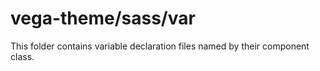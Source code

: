 # vega-theme/sass/var

This folder contains variable declaration files named by their component class.
